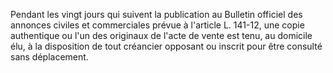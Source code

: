 Pendant les vingt jours qui suivent la publication au Bulletin officiel des annonces civiles et commerciales prévue à l'article L. 141-12, une copie authentique ou l'un des originaux de l'acte de vente est tenu, au domicile élu, à la disposition de tout créancier opposant ou inscrit pour être consulté sans déplacement.
